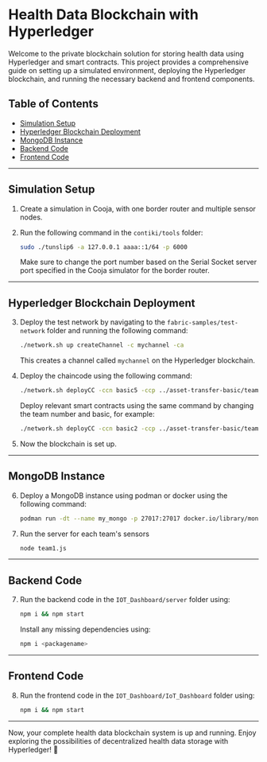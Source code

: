 # Health Data Blockchain with Hyperledger

Welcome to the private blockchain solution for storing health data using Hyperledger and smart contracts. This project provides a comprehensive guide on setting up a simulated environment, deploying the Hyperledger blockchain, and running the necessary backend and frontend components.

## Table of Contents

- [Simulation Setup](#simulation-setup)
- [Hyperledger Blockchain Deployment](#hyperledger-blockchain-deployment)
- [MongoDB Instance](#mongodb-instance)
- [Backend Code](#backend-code)
- [Frontend Code](#frontend-code)

---

## Simulation Setup

1. Create a simulation in Cooja, with one border router and multiple sensor nodes.

2. Run the following command in the `contiki/tools` folder:
    ```bash
    sudo ./tunslip6 -a 127.0.0.1 aaaa::1/64 -p 6000
    ```
    Make sure to change the port number based on the Serial Socket server port specified in the Cooja simulator for the border router.

---

## Hyperledger Blockchain Deployment

3. Deploy the test network by navigating to the `fabric-samples/test-network` folder and running the following command:
    ```bash
    ./network.sh up createChannel -c mychannel -ca
    ```
    This creates a channel called `mychannel` on the Hyperledger blockchain.

4. Deploy the chaincode using the following command:
    ```bash
    ./network.sh deployCC -ccn basic5 -ccp ../asset-transfer-basic/team3/
    ```
    Deploy relevant smart contracts using the same command by changing the team number and basic, for example:
    ```bash
    ./network.sh deployCC -ccn basic2 -ccp ../asset-transfer-basic/team2/
    ```

5. Now the blockchain is set up.

---

## MongoDB Instance

6. Deploy a MongoDB instance using podman or docker using the following command:
    ```bash
    podman run -dt --name my_mongo -p 27017:27017 docker.io/library/mongo:latest
    ```
7. Run the server for each team's sensors
   ```bash
   node team1.js
   ```
---

## Backend Code

7. Run the backend code in the `IOT_Dashboard/server` folder using:
    ```bash
    npm i && npm start
    ```
    Install any missing dependencies using:
    ```bash
    npm i <packagename>
    ```

---

## Frontend Code

8. Run the frontend code in the `IOT_Dashboard/IoT_Dashboard` folder using:
    ```bash
    npm i && npm start
    ```

---

Now, your complete health data blockchain system is up and running. Enjoy exploring the possibilities of decentralized health data storage with Hyperledger! 🚀
